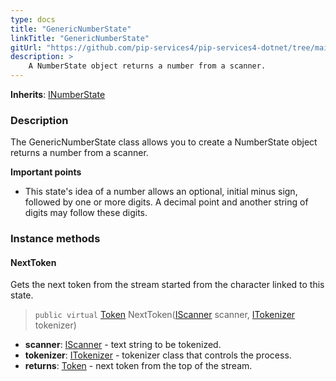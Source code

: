 ```yaml
---
type: docs
title: "GenericNumberState"
linkTitle: "GenericNumberState"
gitUrl: "https://github.com/pip-services4/pip-services4-dotnet/tree/main/pip-services4-expressions-dotnet"
description: > 
    A NumberState object returns a number from a scanner. 
---
```


**Inherits**: [INumberState](../../inumber_state)

### Description

The GenericNumberState class allows you to create a NumberState object returns a number from a scanner.

**Important points**
- This state's idea of a number allows an optional, initial minus sign, followed by one or more digits. A decimal point and another string of digits may follow these digits.



### Instance methods

#### NextToken
Gets the next token from the stream started from the character linked to this state.

> `public virtual` [Token](../../token) NextToken([IScanner](../../../io/iscanner) scanner, [ITokenizer](../../itokenizer) tokenizer)

- **scanner**: [IScanner](../../../io/iscanner) - text string to be tokenized.
- **tokenizer**: [ITokenizer](../../itokenizer) - tokenizer class that controls the process.
- **returns**: [Token](../../token) - next token from the top of the stream.
